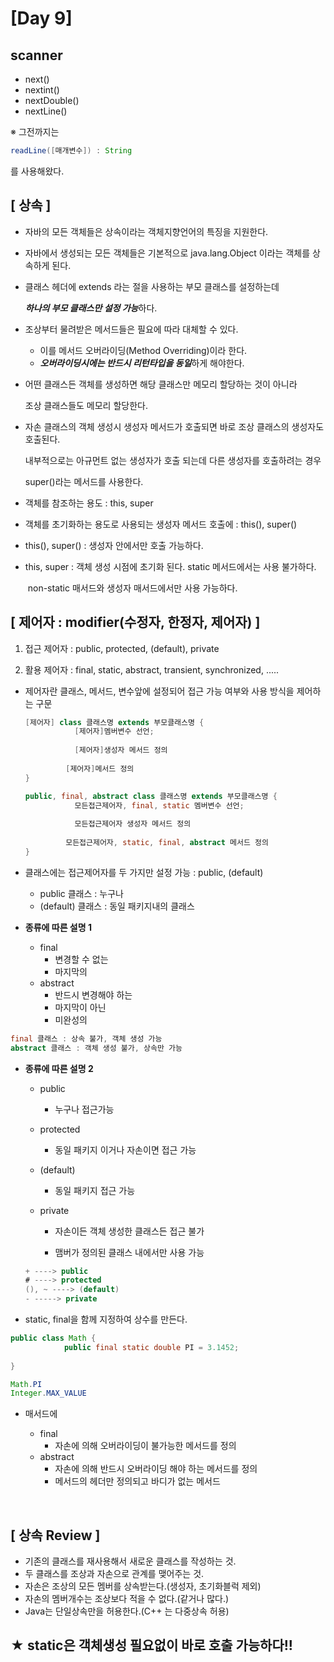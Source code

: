 # [Day 9]



## scanner 

- next()
- nextint()
- nextDouble()
- nextLine()



※ 그전까지는

```java
readLine([매개변수]) : String
```

를 사용해왔다.



## [ 상속 ]

- 자바의 모든 객체들은 상속이라는 객체지향언어의 특징을 지원한다.

- 자바에서 생성되는 모든 객체들은 기본적으로 java.lang.Object 이라는 객체를 상속하게 된다.

- 클래스 헤더에 extends 라는 절을 사용하는 부모 클래스를 설정하는데

  ***하나의 부모 클래스만 설정 가능***하다.

- 조상부터 물려받은 메서드들은 필요에 따라 대체할 수 있다. 

  - 이를  메서드 오버라이딩(Method Overriding)이라 한다.
  - ***오버라이딩시에는 반드시 리턴타입을 동일***하게 해야한다.

- 어떤 클래스든 객체를 생성하면 해당 클래스만 메모리 할당하는 것이 아니라

  조상 클래스들도 메모리 할당한다.

- 자손 클래스의 객체 생성시 생성자 메서드가 호출되면 바로 조상 클래스의 생성자도 호출된다.

  내부적으로는 아규먼트 없는 생성자가 호출 되는데 다른 생성자를 호출하려는 경우

  super()라는 메서드를 사용한다.

- 객체를 참조하는 용도 : this, super

- 객체를 초기화하는 용도로 사용되는 생성자 메서드 호출에 : this(), super()

- this(), super() : 생성자 안에서만 호출 가능하다.

- this, super : 객체 생성 시점에 초기화 된다. static 메서드에서는 사용 불가하다.

  ​					non-static 매서드와 생성자 매서드에서만 사용 가능하다.



## [ 제어자 : modifier(수정자, 한정자, 제어자) ]

1. 접근 제어자 : public, protected, (default), private

2. 활용 제어자 : final, static, abstract, transient, synchronized, .....



- 제어자란  클래스, 메서드, 변수앞에 설정되어 접근 가능 여부와 사용 방식을 제어하는 구문

  ```java
  [제어자] class 클래스명 extends 부모클래스명 {
     		 [제어자]멤버변수 선언;
      
     		 [제어자]생성자 메서드 정의
          
           [제어자]메서드 정의
  }
  
  public, final, abstract class 클래스명 extends 부모클래스명 {
     		 모든접근제어자, final, static 멤버변수 선언;
      
     		 모든접근제어자 생성자 메서드 정의
          
           모든접근제어자, static, final, abstract 메서드 정의
  }
  ```

- 클래스에는 접근제어자를 두 가지만 설정 가능 : public, (default)

  -   public   클래스 : 누구나
  - (default) 클래스 : 동일 패키지내의 클래스

  

- **종류에 따른 설명 1**

  - final 
    - 변경할 수 없는
    -  마지막의
  - abstract
    - 반드시 변경해야 하는
    -  마지막이 아닌
    - 미완성의

```java
final 클래스 : 상속 불가, 객체 생성 가능
abstract 클래스 : 객체 생성 불가, 상속만 가능
```

- **종류에 따른 설명 2**

  - public

    - 누구나 접근가능

  - protected

    - 동일 패키지 이거나 자손이면 접근 가능

  - (default)

    - 동일 패키지 접근 가능

  - private

    - 자손이든 객체 생성한 클래스든 접근 불가

    - 맴버가 정의된 클래스 내에서만 사용 가능

      

  ```java
  + ----> public
  # ----> protected
  (), ~ ----> (default)
  - -----> private
  ```

  

- static, final을 함께 지정하여 상수를 만든다.

```java
public class Math {
    		public final static double PI = 3.1452;
    
}

Math.PI
Integer.MAX_VALUE

```

- 매서드에
    
	- final
	  - 자손에 의해 오버라이딩이 불가능한 메서드를 정의
	- abstract
	  - 자손에 의해 반드시 오버라이딩 해야 하는 메서드를 정의
	  - 메서드의 헤더만 정의되고 바디가 없는 메서드
	
	​		

## [ 상속 Review ]

- 기존의 클래스를 재사용해서 새로운 클래스를 작성하는 것.
- 두 클래스를 조상과 자손으로 관계를 맺어주는 것.
- 자손은 조상의 모든 멤버를 상속받는다.(생성자, 초기화블럭 제외)
- 자손의 멤버개수는 조상보다 적을 수 없다.(같거나 많다.)
- Java는 단일상속만을 허용한다.(C++ 는 다중상속 허용)



## ★ static은 객체생성 필요없이 바로 호출 가능하다!!

